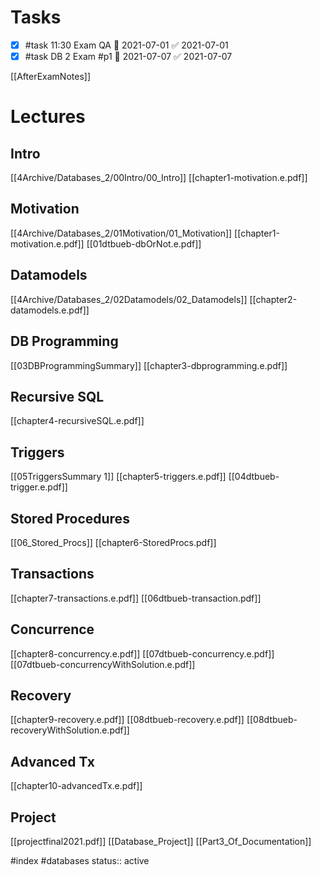 # Tasks 
- [x] #task 11:30 Exam QA 📅 2021-07-01 ✅ 2021-07-01
- [x] #task DB 2 Exam #p1 📅 2021-07-07 ✅ 2021-07-07

[[AfterExamNotes]]

# Lectures

## Intro
[[4Archive/Databases_2/00Intro/00_Intro]]
[[chapter1-motivation.e.pdf]]

## Motivation
[[4Archive/Databases_2/01Motivation/01_Motivation]]
[[chapter1-motivation.e.pdf]]
[[01dtbueb-dbOrNot.e.pdf]]

## Datamodels
[[4Archive/Databases_2/02Datamodels/02_Datamodels]]
[[chapter2-datamodels.e.pdf]]

## DB Programming 
[[03DBProgrammingSummary]]
[[chapter3-dbprogramming.e.pdf]]

## Recursive SQL
[[chapter4-recursiveSQL.e.pdf]]

## Triggers 
[[05TriggersSummary 1]]
[[chapter5-triggers.e.pdf]]
[[04dtbueb-trigger.e.pdf]]

## Stored Procedures 
[[06_Stored_Procs]]
[[chapter6-StoredProcs.pdf]]

##  Transactions
[[chapter7-transactions.e.pdf]]
[[06dtbueb-transaction.pdf]]

## Concurrence
[[chapter8-concurrency.e.pdf]]
[[07dtbueb-concurrency.e.pdf]]
[[07dtbueb-concurrencyWithSolution.e.pdf]]
## Recovery
[[chapter9-recovery.e.pdf]]
[[08dtbueb-recovery.e.pdf]]
[[08dtbueb-recoveryWithSolution.e.pdf]]

## Advanced Tx
[[chapter10-advancedTx.e.pdf]]


## Project
[[projectfinal2021.pdf]]
[[Database_Project]]
[[Part3_Of_Documentation]]


#index #databases 
status:: active
